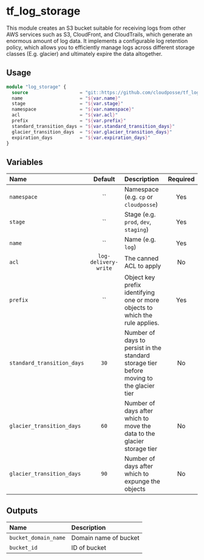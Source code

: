 # tf_log_storage

This module creates an S3 bucket suitable for receiving logs from other AWS services such as S3, CloudFront, and CloudTrails, which generate an enormous amount of log data. It implements a configurable log retention policy, which allows you to efficiently manage logs across different storage classes (E.g. glacier) and ultimately expire the data altogether.


## Usage

```terraform
module "log_storage" {
  source                   = "git::https://github.com/cloudposse/tf_log_storage.git?ref=master"
  name                     = "${var.name}"
  stage                    = "${var.stage}"
  namespace                = "${var.namespace}"
  acl                      = "${var.acl}"
  prefix                   = "${var.prefix}"
  standard_transition_days = "${var.standard_transition_days}"
  glacier_transition_days  = "${var.glacier_transition_days}"
  expiration_days          = "${var.expiration_days}"
}
```


## Variables
|  Name                     |  Default            |  Description                                                                            | Required |
|:--------------------------|:-------------------:|:----------------------------------------------------------------------------------------|:--------:|
| `namespace`               | ``                  | Namespace (e.g. `cp` or `cloudposse`)                                                   | Yes      |
| `stage`                   | ``                  | Stage (e.g. `prod`, `dev`, `staging`)                                                   | Yes      |
| `name`                    | ``                  | Name  (e.g. `log`)                                                                      | Yes      |
| `acl`                     | `log-delivery-write`| The canned ACL to apply                                                                 | No       |
| `prefix`                  | ``                  | Object key prefix identifying one or more objects to which the rule applies.            | Yes      |
| `standard_transition_days`| `30`                | Number of days to persist in the standard storage tier before moving to the glacier tier| No       |
| `glacier_transition_days` | `60`                | Number of days after which to move the data to the glacier storage tier                 | No       |
| `glacier_transition_days` | `90`                | Number of days after which to expunge the objects                                       | No       |



## Outputs

| Name                  | Description               |
|:----------------------|:--------------------------|
| `bucket_domain_name`  | Domain name of bucket     |
| `bucket_id`           | ID of bucket              |
